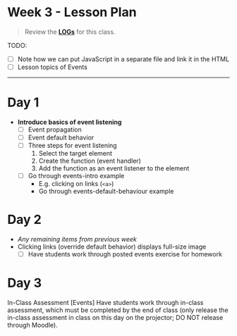 # Week 3 - Lesson Plan

> Review the [**LOGs**](./LOGs.md) for this class.

TODO:

- [ ] Note how we can put JavaScript in a separate file and link it in the HTML
- [ ] Lesson topics of Events

---

# Day 1

- **Introduce basics of event listening**
  - [ ] Event propagation
  - [ ] Event default behavior
  - [ ] Three steps for event listening
    1. Select the target element
    1. Create the function (event handler)
    1. Add the function as an event listener to the element
  - [ ] Go through events-intro example
    - E.g. clicking on links (`<a>`)
    - Go through events-default-behaviour example

# Day 2

- *Any remaining items from previous week*
- Clicking links (override default behavior) displays full-size image
  - [ ] Have students work through posted events exercise for homework

# Day 3

In-Class Assessment [Events]
Have students work through in-class assessment, which must be completed by the end of class (only release the in-class assessment in class on this day on the projector; DO NOT release through Moodle).
